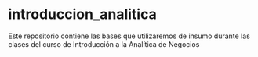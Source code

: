 # introduccion_analitica
Este repositorio contiene las bases que utilizaremos de insumo durante las clases del curso de Introducción a la Analítica de Negocios
